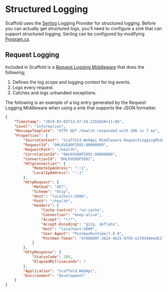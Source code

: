 # Structured Logging #

Scaffold uses the [Serilog](https://serilog.net) Logging Provider for structured logging. Before you can actually get structured logs, you'll need to configure a *sink* that can support structured logging. Serilog can be configured by modifying [Program.cs](../Sources/Scaffold.WebApi/Program.cs).

## Request Logging ##

Included in Scaffold is a [Request Logging Middleware](../Sources/Scaffold.WebApi/Middleware/RequestLoggingMiddleware.cs) that does the following;

1. Defines the log scope and logging context for log events.
2. Logs every request.
3. Catches and logs unhandled exceptions.

The following is an example of a log entry generated by the Request Logging Middleware when using a sink that supports the JSON formatter.

```json
{
    "Timestamp": "2019-03-03T13:47:59.2255020+11:00",
    "Level": "Information",
    "MessageTemplate": "HTTP GET /health responded with 200 in 7 ms",
    "Properties": {
        "SourceContext": "Scaffold.WebApi.Middleware.RequestLoggingMiddleware",
        "RequestId": "0HLKVG9OPI092:00000009",
        "RequestPath": "/health",
        "CorrelationId": "0HLKVG9OPI092:00000009",
        "ConnectionId": "0HLKVG9OPI092",
        "HttpConnection": {
            "RemoteIpAddress": "::1",
            "LocalIpAddress": "::1"
        },
        "HttpRequest": {
            "Method": "GET",
            "Scheme": "http",
            "Host": "localhost:5000",
            "Path": "/health",
            "Headers": {
                "Cache-Control": "no-cache",
                "Connection": "keep-alive",
                "Accept": "*/*",
                "Accept-Encoding": "gzip, deflate",
                "Host": "localhost:5000",
                "User-Agent": "PostmanRuntime/7.6.0",
                "Postman-Token": "4f86680f-3624-4b25-8795-e270540eed51"
            }
        },
        "HttpResponse": {
            "StatusCode": 200,
            "ElapsedMilliseconds": 7
        },
        "Application": "Scaffold.WebApi",
        "Environment": "Development"
    }
}
```
